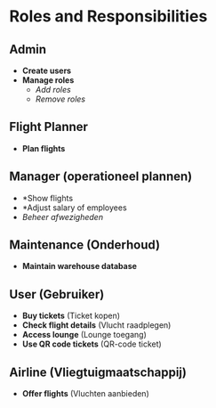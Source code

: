 # Roles and Responsibilities
## Admin

- **Create users**
- **Manage roles**
  - *Add roles*
  - *Remove roles*

## Flight Planner

- **Plan flights**

## Manager (operationeel plannen)

- *Show flights
- *Adjust salary of employees
- *Beheer afwezigheden*

## Maintenance (Onderhoud)

- **Maintain warehouse database**

## User (Gebruiker)

- **Buy tickets** (Ticket kopen)
- **Check flight details** (Vlucht raadplegen)
- **Access lounge** (Lounge toegang)
- **Use QR code tickets** (QR-code ticket)

## Airline (Vliegtuigmaatschappij)

- **Offer flights** (Vluchten aanbieden)

